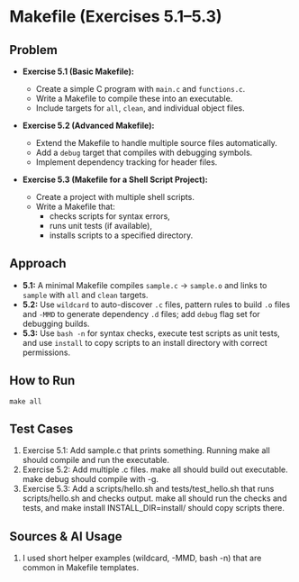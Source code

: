 # Makefile (Exercises 5.1–5.3)

## Problem
- **Exercise 5.1 (Basic Makefile):**
  - Create a simple C program with `main.c` and `functions.c`.
  - Write a Makefile to compile these into an executable.
  - Include targets for `all`, `clean`, and individual object files.

- **Exercise 5.2 (Advanced Makefile):**
  - Extend the Makefile to handle multiple source files automatically.
  - Add a `debug` target that compiles with debugging symbols.
  - Implement dependency tracking for header files.

- **Exercise 5.3 (Makefile for a Shell Script Project):**
  - Create a project with multiple shell scripts.
  - Write a Makefile that:
    - checks scripts for syntax errors,
    - runs unit tests (if available),
    - installs scripts to a specified directory.

## Approach
- **5.1:** A minimal Makefile compiles `sample.c` → `sample.o` and links to `sample` with `all` and `clean` targets.
- **5.2:** Use `wildcard` to auto-discover `.c` files, pattern rules to build `.o` files and `-MMD` to generate dependency `.d` files; add `debug` flag set for debugging builds.
- **5.3:** Use `bash -n` for syntax checks, execute test scripts as unit tests, and use `install` to copy scripts to an install directory with correct permissions.

## How to Run
    make all
    
## Test Cases
1. Exercise 5.1: Add sample.c that prints something. Running make all should compile and run the executable.
2. Exercise 5.2: Add multiple .c files. make all should build out executable. make debug should compile with -g.
3. Exercise 5.3: Add a scripts/hello.sh and tests/test_hello.sh that runs scripts/hello.sh and checks output. make all should run the checks and tests, and make install INSTALL_DIR=install/ should copy scripts there.

## Sources & AI Usage
1. I used short helper examples (wildcard, -MMD, bash -n) that are common in Makefile templates.
